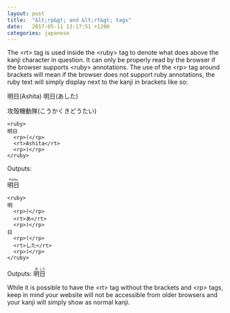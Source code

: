 ```yaml
---
layout: post
title:  "&lt;rp&gt; and &lt;rt&gt; tags"
date:   2017-05-11 13:17:51 +1200
categories: japanese
---
```


The &lt;rt&gt; tag is used inside the &lt;ruby&gt; tag to denote what does above the kanji character in question. It can only be properly read by the browser if the browser supports &lt;ruby&gt; annotations. The use of the &lt;rp&gt; tag around brackets will mean if the browser does not support ruby annotations, the ruby text will simply display next to the kanji in brackets like so:

<p lang="ja">明日(Ashita) 明日(あした)
<p lang="ja">攻殻機動隊(こうかくきどうたい)

<pre><code class="language-markup">&lt;ruby>
明日
  &lt;rp>(&lt;/rp>
  &lt;rt>Ashita&lt;/rt>
  &lt;rp>)&lt;/rp>
&lt;/ruby></code></pre>
Outputs:

<ruby>明日<rp>(</rp><rt>Ashita</rt><rp>)</rp></ruby>

<pre><code class="language-html">&lt;ruby>
明
  &lt;rp>(&lt;/rp>
  &lt;rt>あ&lt;/rt>
  &lt;rp>)&lt;/rp>
日
  &lt;rp>(&lt;/rp>
  &lt;rt>した&lt;/rt>
  &lt;rp>)&lt;/rp>
&lt;/ruby></code></pre>
Outputs:
<ruby>明<rp>(</rp><rt>あ</rt><rp>)</rp>日<rp>(</rp><rt>した</rt><rp>)</rp></ruby>

While it is possible to have the &lt;rt&gt; tag without the brackets and &lt;rp&gt; tags, keep in mind your website will not be accessible from older browsers and your kanji will simply show as normal kanji.
